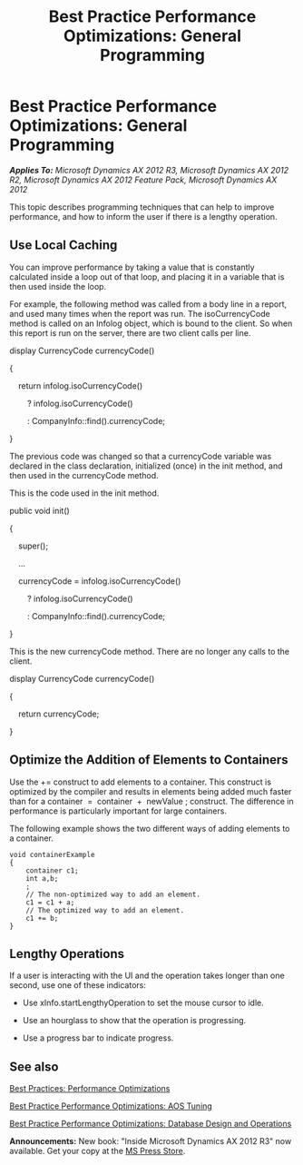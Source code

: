 ﻿---
title: 'Best Practice Performance Optimizations: General Programming'
TOCTitle: 'Performance Optimizations: General Programming'
ms:assetid: 362aa658-667c-4c05-b85c-f2e61e5c1c03
ms:mtpsurl: https://msdn.microsoft.com/en-us/library/Aa604198(v=AX.60)
ms:contentKeyID: 35242022
ms.date: 05/18/2015
mtps_version: v=AX.60
---

# Best Practice Performance Optimizations: General Programming 


_**Applies To:** Microsoft Dynamics AX 2012 R3, Microsoft Dynamics AX 2012 R2, Microsoft Dynamics AX 2012 Feature Pack, Microsoft Dynamics AX 2012_

This topic describes programming techniques that can help to improve performance, and how to inform the user if there is a lengthy operation.

## Use Local Caching

You can improve performance by taking a value that is constantly calculated inside a loop out of that loop, and placing it in a variable that is then used inside the loop.

For example, the following method was called from a body line in a report, and used many times when the report was run. The isoCurrencyCode method is called on an Infolog object, which is bound to the client. So when this report is run on the server, there are two client calls per line.

display CurrencyCode currencyCode()

{

    return infolog.isoCurrencyCode()

        ? infolog.isoCurrencyCode()

        : CompanyInfo::find().currencyCode;

}

The previous code was changed so that a currencyCode variable was declared in the class declaration, initialized (once) in the init method, and then used in the currencyCode method.

This is the code used in the init method.

public void init() 

{

    super();

    ...

    currencyCode = infolog.isoCurrencyCode()

        ? infolog.isoCurrencyCode()

        : CompanyInfo::find().currencyCode;  

}

This is the new currencyCode method. There are no longer any calls to the client.

display CurrencyCode currencyCode()

{

    return currencyCode;  

}

## Optimize the Addition of Elements to Containers

Use the += construct to add elements to a container. This construct is optimized by the compiler and results in elements being added much faster than for a container  =  container  +  newValue ; construct. The difference in performance is particularly important for large containers.

The following example shows the two different ways of adding elements to a container.

    void containerExample
    {
        container c1;
        int a,b;
        ;
        // The non-optimized way to add an element.
        c1 = c1 + a;  
        // The optimized way to add an element.
        c1 += b;
    }

## Lengthy Operations

If a user is interacting with the UI and the operation takes longer than one second, use one of these indicators:

  - Use xInfo.startLengthyOperation to set the mouse cursor to idle.

  - Use an hourglass to show that the operation is progressing.

  - Use a progress bar to indicate progress.

## See also

[Best Practices: Performance Optimizations](best-practices-performance-optimizations.md)

[Best Practice Performance Optimizations: AOS Tuning](best-practice-performance-optimizations-aos-tuning.md)

[Best Practice Performance Optimizations: Database Design and Operations](best-practice-performance-optimizations-database-design-and-operations.md)

  
**Announcements:** New book: "Inside Microsoft Dynamics AX 2012 R3" now available. Get your copy at the [MS Press Store](https://www.microsoftpressstore.com/store/inside-microsoft-dynamics-ax-2012-r3-9780735685109).

